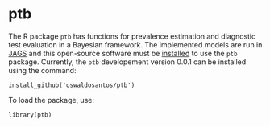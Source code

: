 ptb
===

The R package `ptb` has functions for prevalence estimation and diagnostic test evaluation in a Bayesian framework. The implemented models are run in [JAGS](http://sourceforge.net/projects/mcmc-jags/) and this open-source software must be [installed](http://sourceforge.net/projects/mcmc-jags/files/JAGS/3.x/) to use the `ptb` package. Currently, the `ptb` developement version 0.0.1 can be installed using the command:  

`install_github('oswaldosantos/ptb')`  

To load the package, use:  

`library(ptb)`
